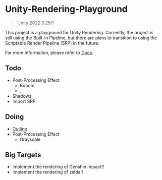 # Unity-Rendering-Playground

> Unity 2022.3.25f1

This project is a playground for Unity Rendering. Currently, the project is still using the Built-In Pipeline, but there are plans to transition to using the Scriptable Render Pipeline (SRP) in the future.

For more information, please refer to [Docs](Docs).

## Todo
- Post-Processing Effect
    - Booom
    - ...
- Shadows
- Import SRP

## Doing
- [Outline](Docs/Outlines/Outline.md)
- Post-Processing Effect
    - Grayscale

## Big Targets
- Implement the rendering of Genshin Impact!!
- Implement the rendering of zelda!!